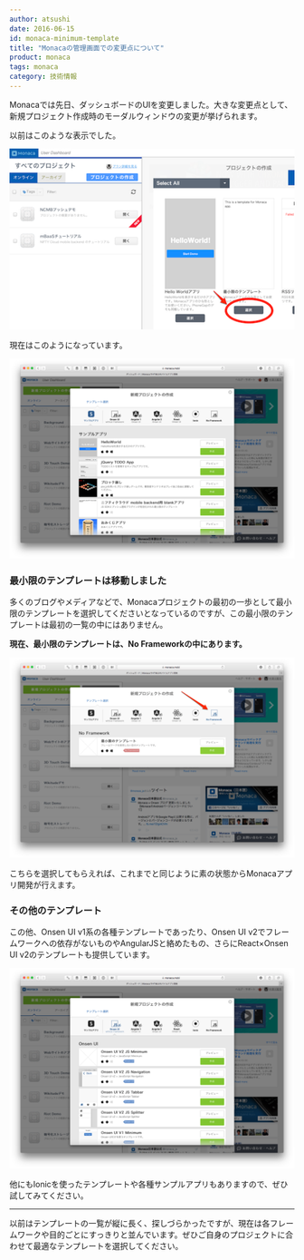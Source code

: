 ```yaml
---
author: atsushi
date: 2016-06-15
id: monaca-minimum-template
title: "Monacaの管理画面での変更点について"
product: monaca
tags: monaca
category: 技術情報
---
```


Monacaでは先日、ダッシュボードのUIを変更しました。大きな変更点として、新規プロジェクト作成時のモーダルウィンドウの変更が挙げられます。

以前はこのような表示でした。

![](../content/images/2016/Jun/monaca-project-template.png)

現在はこのようになっています。

![](../content/images/2016/Jun/monaca-dashboard-changed-1.png)

### 最小限のテンプレートは移動しました

多くのブログやメディアなどで、Monacaプロジェクトの最初の一歩として最小限のテンプレートを選択してくださいとなっているのですが、この最小限のテンプレートは最初の一覧の中にはありません。

**現在、最小限のテンプレートは、No Frameworkの中にあります。**

![](../content/images/2016/Jun/monaca-dashboard-changed-2.png)

こちらを選択してもらえれば、これまでと同じように素の状態からMonacaアプリ開発が行えます。

### その他のテンプレート

この他、Onsen UI v1系の各種テンプレートであったり、Onsen UI v2でフレームワークへの依存がないものやAngularJSと絡めたもの、さらにReact×Onsen UI v2のテンプレートも提供しています。

![](../content/images/2016/Jun/monaca-dashboard-changed-3.png)

他にもIonicを使ったテンプレートや各種サンプルアプリもありますので、ぜひ試してみてください。

----

以前はテンプレートの一覧が縦に長く、探しづらかったですが、現在は各フレームワークや目的ごとにすっきりと並んでいます。ぜひご自身のプロジェクトに合わせて最適なテンプレートを選択してください。
